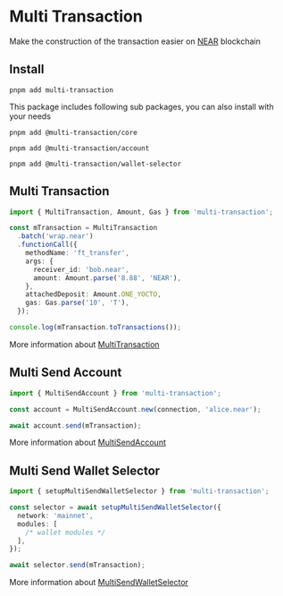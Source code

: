 # Multi Transaction
Make the construction of the transaction easier on [NEAR](https://near.org) blockchain

## Install
```shell
pnpm add multi-transaction
```

This package includes following sub packages, you can also install with your needs

```shell
pnpm add @multi-transaction/core
```

```shell
pnpm add @multi-transaction/account
```

```shell
pnpm add @multi-transaction/wallet-selector
```

## Multi Transaction
```ts
import { MultiTransaction, Amount, Gas } from 'multi-transaction';
```

```ts
const mTransaction = MultiTransaction
  .batch('wrap.near')
  .functionCall({
    methodName: 'ft_transfer',
    args: {
      receiver_id: 'bob.near',
      amount: Amount.parse('8.88', 'NEAR'),
    },
    attachedDeposit: Amount.ONE_YOCTO,
    gas: Gas.parse('10', 'T'),
  });

console.log(mTransaction.toTransactions());
```

More information about [MultiTransaction](packages/core/README.md)

## Multi Send Account
```ts
import { MultiSendAccount } from 'multi-transaction';
```

```ts
const account = MultiSendAccount.new(connection, 'alice.near');
```

```ts
await account.send(mTransaction);
```

More information about [MultiSendAccount](packages/account/README.md)

## Multi Send Wallet Selector
```ts
import { setupMultiSendWalletSelector } from 'multi-transaction';
```

```ts
const selector = await setupMultiSendWalletSelector({
  network: 'mainnet',
  modules: [
    /* wallet modules */
  ],
});
```

```ts
await selector.send(mTransaction);
```

More information about [MultiSendWalletSelector](packages/wallet-selector/README.md)
